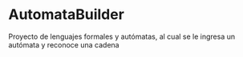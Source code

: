 AutomataBuilder
===============

Proyecto de lenguajes formales y autómatas, al cual se le ingresa un autómata y reconoce una cadena
